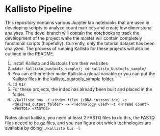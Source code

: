 # Kallisto Pipeline

This repository contains various Jupyter lab notebooks that are used in developing scripts to analyze count matrices and create low dimensional analyses. The devel branch will contain the notebooks to track the development of the project while the master will contain completely functional scripts (hopefully). Currently, only the tutorial dataset has been analyzed.
The process of running Kallisto for these projects will also be outlined in the README.
1. Install Kallisto and Bustools from their websites
2. ```mkdir kallisto_bustools_sample/; cd kallisto_bustools_sample/```
3. You can either either make Kallisto a global variable or you can put the Kallisto files in the kallisto_bustools_sample folder.
4. ```cd 01/```
5. For these projects, the index has already been built and placed in the folder.
6. ```./kallisto bus -i <index_file> (cDNA_introns.idx) -o <desired_output_folder> -x <Technology used> -t <Thread Count> <FASTQ1> <FASTQ2> ```

Notes about kallisto, you need at least 2 FASTQ files to do this, the FASTQ files neeed to be gz files, and you can figure out which technologies are available by doing ```./kallisto bus -l```
